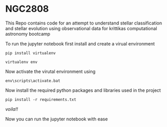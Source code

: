 # NGC2808

This Repo contains code for an attempt to understand stellar classification and stellar evolution using observational data for krittikas computational astronomy bootcamp

To run the jupyter notebook first install and create a virual environment

```
pip install virtualenv
```

```
virtualenv env
```

Now activate the virutal environment using

```
env\scripts\activate.bat
```

Now install the required python packages and libraries used in the project

```
pip install -r requirements.txt
```

*voila!!*

Now you can run the jupyter notebook with ease
